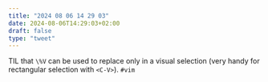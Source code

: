 ```yaml
---
title: "2024 08 06 14 29 03"
date: 2024-08-06T14:29:03+02:00
draft: false
type: "tweet"
---
```


TIL that `\%V` can be used to replace only in a visual selection (very handy for rectangular selection with `<C-V>`). `#vim`
